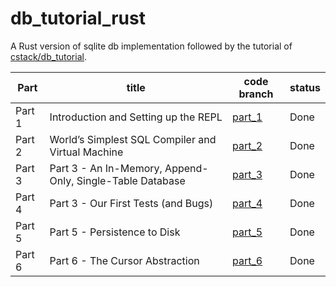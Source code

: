 # db_tutorial_rust
A Rust version of sqlite db implementation followed by the tutorial of [cstack/db_tutorial](https://github.com/cstack/db_tutorial).

|Part|title|code branch|status|
|-------|---------|---------|-----|
|Part 1|Introduction and Setting up the REPL|[part_1](https://github.com/guimingyue/db_tutorial_rust/tree/part_1)|Done|
|Part 2|World’s Simplest SQL Compiler and Virtual Machine|[part_2](https://github.com/guimingyue/db_tutorial_rust/tree/part_2)|Done|
|Part 3|Part 3 - An In-Memory, Append-Only, Single-Table Database|[part_3](https://github.com/guimingyue/db_tutorial_rust/tree/part_3)|Done|
|Part 4|Part 3 - Our First Tests (and Bugs)|[part_4](https://github.com/guimingyue/db_tutorial_rust/tree/part_4)|Done|
|Part 5|Part 5 - Persistence to Disk|[part_5](https://github.com/guimingyue/db_tutorial_rust/tree/part_5)|Done|
|Part 6|Part 6 - The Cursor Abstraction|[part_6](https://github.com/guimingyue/db_tutorial_rust/tree/part_6)|Done|

